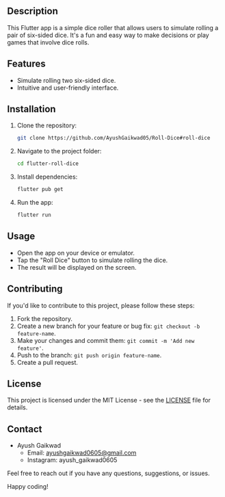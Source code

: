 
## Description

This Flutter app is a simple dice roller that allows users to simulate rolling a pair of six-sided dice. It's a fun and easy way to make decisions or play games that involve dice rolls.

## Features

- Simulate rolling two six-sided dice.
- Intuitive and user-friendly interface.

## Installation

1. Clone the repository:

   ```bash
   git clone https://github.com/AyushGaikwad05/Roll-Dice#roll-dice

2. Navigate to the project folder:

   ```bash
   cd flutter-roll-dice
   ```

3. Install dependencies:

   ```bash
   flutter pub get
   ```

4. Run the app:

   ```bash
   flutter run
   ```

## Usage

- Open the app on your device or emulator.
- Tap the "Roll Dice" button to simulate rolling the dice.
- The result will be displayed on the screen.

## Contributing

If you'd like to contribute to this project, please follow these steps:

1. Fork the repository.
2. Create a new branch for your feature or bug fix: `git checkout -b feature-name`.
3. Make your changes and commit them: `git commit -m 'Add new feature'`.
4. Push to the branch: `git push origin feature-name`.
5. Create a pull request.

## License

This project is licensed under the MIT License - see the [LICENSE](LICENSE) file for details.

## Contact

- Ayush Gaikwad
  - Email: ayushgaikwad0605@gmail.com
  - Instagram: ayush_gaikwad0605

Feel free to reach out if you have any questions, suggestions, or issues.

Happy coding!
```

